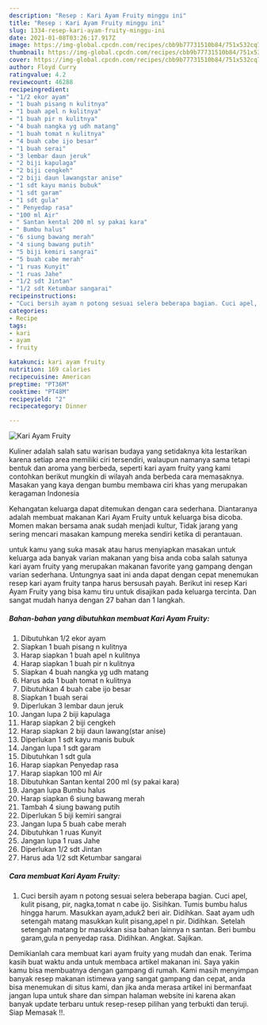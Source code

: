 ```yaml
---
description: "Resep : Kari Ayam Fruity minggu ini"
title: "Resep : Kari Ayam Fruity minggu ini"
slug: 1334-resep-kari-ayam-fruity-minggu-ini
date: 2021-01-08T03:26:17.917Z
image: https://img-global.cpcdn.com/recipes/cbb9b77731510b84/751x532cq70/kari-ayam-fruity-foto-resep-utama.jpg
thumbnail: https://img-global.cpcdn.com/recipes/cbb9b77731510b84/751x532cq70/kari-ayam-fruity-foto-resep-utama.jpg
cover: https://img-global.cpcdn.com/recipes/cbb9b77731510b84/751x532cq70/kari-ayam-fruity-foto-resep-utama.jpg
author: Floyd Curry
ratingvalue: 4.2
reviewcount: 46288
recipeingredient:
- "1/2 ekor ayam"
- "1 buah pisang n kulitnya"
- "1 buah apel n kulitnya"
- "1 buah pir n kulitnya"
- "4 buah nangka yg udh matang"
- "1 buah tomat n kulitnya"
- "4 buah cabe ijo besar"
- "1 buah serai"
- "3 lembar daun jeruk"
- "2 biji kapulaga"
- "2 biji cengkeh"
- "2 biji daun lawangstar anise"
- "1 sdt kayu manis bubuk"
- "1 sdt garam"
- "1 sdt gula"
- " Penyedap rasa"
- "100 ml Air"
- " Santan kental 200 ml sy pakai kara"
- " Bumbu halus"
- "6 siung bawang merah"
- "4 siung bawang putih"
- "5 biji kemiri sangrai"
- "5 buah cabe merah"
- "1 ruas Kunyit"
- "1 ruas Jahe"
- "1/2 sdt Jintan"
- "1/2 sdt Ketumbar sangarai"
recipeinstructions:
- "Cuci bersih ayam n potong sesuai selera beberapa bagian. Cuci apel, kulit pisang, pir, nagka,tomat n cabe ijo. Sisihkan. Tumis bumbu halus hingga harum. Masukkan ayam,aduk2 beri air. Didihkan. Saat ayam udh setengah matang masukkan kulit pisang,apel n pir. Didihkan. Setelah setengah matang br masukkan sisa bahan lainnya n santan. Beri bumbu garam,gula n penyedap rasa. Didihkan. Angkat. Sajikan."
categories:
- Recipe
tags:
- kari
- ayam
- fruity

katakunci: kari ayam fruity 
nutrition: 169 calories
recipecuisine: American
preptime: "PT36M"
cooktime: "PT48M"
recipeyield: "2"
recipecategory: Dinner

---
```



![Kari Ayam Fruity](https://img-global.cpcdn.com/recipes/cbb9b77731510b84/751x532cq70/kari-ayam-fruity-foto-resep-utama.jpg)

Kuliner adalah salah satu warisan budaya yang setidaknya kita lestarikan karena setiap area memiliki ciri tersendiri, walaupun namanya sama tetapi bentuk dan aroma yang berbeda, seperti kari ayam fruity yang kami contohkan berikut mungkin di wilayah anda berbeda cara memasaknya. Masakan yang kaya dengan bumbu membawa ciri khas yang merupakan keragaman Indonesia

Kehangatan keluarga dapat ditemukan dengan cara sederhana. Diantaranya adalah membuat makanan Kari Ayam Fruity untuk keluarga bisa dicoba. Momen makan bersama anak sudah menjadi kultur, Tidak jarang yang sering mencari masakan kampung mereka sendiri ketika di perantauan.



untuk kamu yang suka masak atau harus menyiapkan masakan untuk keluarga ada banyak varian makanan yang bisa anda coba salah satunya kari ayam fruity yang merupakan makanan favorite yang gampang dengan varian sederhana. Untungnya saat ini anda dapat dengan cepat menemukan resep kari ayam fruity tanpa harus bersusah payah.
Berikut ini resep Kari Ayam Fruity yang bisa kamu tiru untuk disajikan pada keluarga tercinta. Dan sangat mudah hanya dengan 27 bahan dan 1 langkah.


<!--inarticleads1-->

##### Bahan-bahan yang dibutuhkan membuat Kari Ayam Fruity:

1. Dibutuhkan 1/2 ekor ayam
1. Siapkan 1 buah pisang n kulitnya
1. Harap siapkan 1 buah apel n kulitnya
1. Harap siapkan 1 buah pir n kulitnya
1. Siapkan 4 buah nangka yg udh matang
1. Harus ada 1 buah tomat n kulitnya
1. Dibutuhkan 4 buah cabe ijo besar
1. Siapkan 1 buah serai
1. Diperlukan 3 lembar daun jeruk
1. Jangan lupa 2 biji kapulaga
1. Harap siapkan 2 biji cengkeh
1. Harap siapkan 2 biji daun lawang(star anise)
1. Diperlukan 1 sdt kayu manis bubuk
1. Jangan lupa 1 sdt garam
1. Dibutuhkan 1 sdt gula
1. Harap siapkan  Penyedap rasa
1. Harap siapkan 100 ml Air
1. Dibutuhkan  Santan kental 200 ml (sy pakai kara)
1. Jangan lupa  Bumbu halus
1. Harap siapkan 6 siung bawang merah
1. Tambah 4 siung bawang putih
1. Diperlukan 5 biji kemiri sangrai
1. Jangan lupa 5 buah cabe merah
1. Dibutuhkan 1 ruas Kunyit
1. Jangan lupa 1 ruas Jahe
1. Diperlukan 1/2 sdt Jintan
1. Harus ada 1/2 sdt Ketumbar sangarai




<!--inarticleads2-->

##### Cara membuat  Kari Ayam Fruity:

1. Cuci bersih ayam n potong sesuai selera beberapa bagian. Cuci apel, kulit pisang, pir, nagka,tomat n cabe ijo. Sisihkan. Tumis bumbu halus hingga harum. Masukkan ayam,aduk2 beri air. Didihkan. Saat ayam udh setengah matang masukkan kulit pisang,apel n pir. Didihkan. Setelah setengah matang br masukkan sisa bahan lainnya n santan. Beri bumbu garam,gula n penyedap rasa. Didihkan. Angkat. Sajikan.




Demikianlah cara membuat kari ayam fruity yang mudah dan enak. Terima kasih buat waktu anda untuk membaca artikel makanan ini. Saya yakin kamu bisa membuatnya dengan gampang di rumah. Kami masih menyimpan banyak resep makanan istimewa yang sangat gampang dan cepat, anda bisa menemukan di situs kami, dan jika anda merasa artikel ini bermanfaat jangan lupa untuk share dan simpan halaman website ini karena akan banyak update terbaru untuk resep-resep pilihan yang terbukti dan teruji. Siap Memasak !!. 
